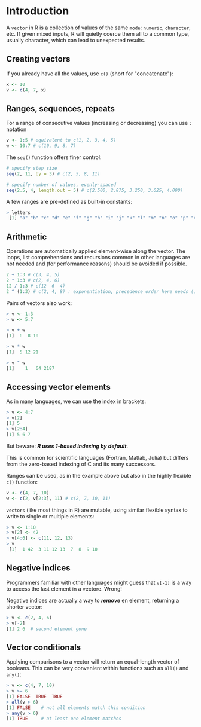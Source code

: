 # Introduction

A `vector` in R is a collection of values of the same `mode`: `numeric`, `character`, etc. If given mixed inputs, R will quietly coerce them all to a common type, usually character, which can lead to unexpected results.

## Creating vectors

If you already have all the values, use `c()` (short for "concatenate"):

```R
x <- 10
v <- c(4, 7, x)
```

## Ranges, sequences, repeats

For a range of consecutive values (increasing or decreasing) you can use `:` notation

```R
v <- 1:5 # equivalent to c(1, 2, 3, 4, 5)
w <- 10:7 # c(10, 9, 8, 7)
```

The `seq()` function offers finer control:

```R
# specify step size
seq(2, 11, by = 3) # c(2, 5, 8, 11)

# specify number of values, evenly-spaced
seq(2.5, 4, length.out = 5) # c(2.500, 2.875, 3.250, 3.625, 4.000) 
```

A few ranges are pre-defined as built-in constants:

```R
> letters
 [1] "a" "b" "c" "d" "e" "f" "g" "h" "i" "j" "k" "l" "m" "n" "o" "p" "q" "r" "s" "t" "u" "v" "w" "x" "y" "z"
```

## Arithmetic

Operations are automatically applied element-wise along the vector. 
The loops, list comprehensions and recursions common in other languages are not needed and (for performance reasons) should be avoided if possible.

```R
2 + 1:3 # c(3, 4, 5)
2 * 1:3 # c(2, 4, 6)
12 / 1:3 # c(12  6  4)
2 ^ (1:3) # c(2, 4, 8) : exponentiation, precedence order here needs ()
```

Pairs of vectors also work:

```R
> v <- 1:3
> w <- 5:7

> v + w
[1]  6  8 10

> v * w
[1]  5 12 21

> v ^ w
[1]    1   64 2187
```

## Accessing vector elements

As in many languages, we can use the index in brackets:

```R
> v <- 4:7
> v[2]
[1] 5
> v[2:4]
[1] 5 6 7
```

But beware: ***R uses 1-based indexing by default***. 

This is common for scientific languages (Fortran, Matlab, Julia) but differs from the zero-based indexing of C and its many successors.

Ranges can be used, as in the example above but also in the highly flexible `c()` function:

```R
v <- c(4, 7, 10)
w <- c(2, v[2:3], 11) # c(2, 7, 10, 11)
```

`vectors` (like most things in R) are mutable, using similar flexible syntax to write to single or multiple elements:

```R
> v <- 1:10
> v[2] <- 42
> v[4:6] <- c(11, 12, 13)
> v
 [1]  1 42  3 11 12 13  7  8  9 10
```

## Negative indices

Programmers familiar with other languages might guess that `v[-1]` is a way to access the last element in a vectore.
Wrong!

Negative indices are actually a way to ***remove*** en element, returning a shorter vector:

```R
> v <- c(2, 4, 6)
> v[-2]
[1] 2 6  # second element gone
```

## Vector conditionals

Applying comparisons to a vector will return an equal-length vector of booleans. 
This can be very convenient within functions such as `all()` and `any()`:

```R
> v <- c(4, 7, 10)
> v >= 6
[1] FALSE  TRUE  TRUE
> all(v > 6)
[1] FALSE    # not all elements match this condition
> any(v > 6)
[1] TRUE     # at least one element matches
```
